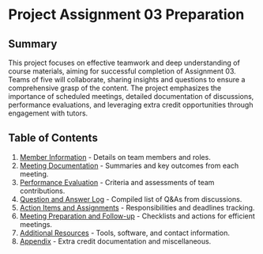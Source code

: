 # Project Assignment 03 Preparation

## Summary
This project focuses on effective teamwork and deep understanding of course materials, aiming for successful completion of Assignment 03. Teams of five will collaborate, sharing insights and questions to ensure a comprehensive grasp of the content. The project emphasizes the importance of scheduled meetings, detailed documentation of discussions, performance evaluations, and leveraging extra credit opportunities through engagement with tutors.

## Table of Contents

1. [Member Information](./members/README.md) - Details on team members and roles.
2. [Meeting Documentation](./documentation/README.md) - Summaries and key outcomes from each meeting.
3. [Performance Evaluation](./evaluation/README.md) - Criteria and assessments of team contributions.
4. [Question and Answer Log](./QA_log/README.md) - Compiled list of Q&As from discussions.
5. [Action Items and Assignments](./action_items/README.md) - Responsibilities and deadlines tracking.
6. [Meeting Preparation and Follow-up](./preparation/README.md) - Checklists and actions for efficient meetings.
7. [Additional Resources](./resources/README.md) - Tools, software, and contact information.
8. [Appendix](./README.md) - Extra credit documentation and miscellaneous.
